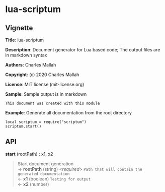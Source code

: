 # lua-scriptum

## Vignette

**Title**:
lua-scriptum

**Description**:
Document generator for Lua based code;
The output files are in markdown syntax

**Authors**:
Charles Mallah

**Copyright**:
(c) 2020 Charles Mallah

**License**:
MIT license (mit-license.org)

**Sample**:
Sample output is in markdown

    This document was created with this module

**Example**:
Generate all documentation from the root directory

    local scriptum = require("scriptum")
    scriptum.start()

## API

**start** (rootPath) : x1, x2  

> Start document generation  
> &rarr; **rootPath** (string) <*required*> `Path that will contain the generated documentation`  
> &larr; **x1** (boolean) `Testing for output`  
> &larr; **x2** (number)  
